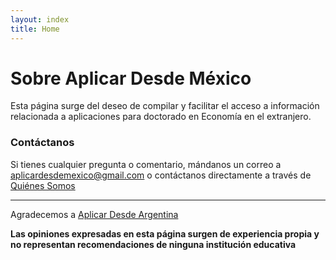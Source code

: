 ```yaml
---
layout: index
title: Home
---
```


# Sobre Aplicar Desde México

Esta página surge del deseo de compilar y facilitar el acceso a información relacionada a aplicaciones para doctorado en Economía en el extranjero.


### Contáctanos

Si tienes cualquier pregunta o comentario, mándanos un correo a [aplicardesdemexico@gmail.com](mailto:aplicardesdemexico@gmail.com) o contáctanos directamente a través de [Quiénes Somos](/quienessomos)

---

Agradecemos a [Aplicar Desde Argentina](https://aplicardesdeargentina.weebly.com/)

**Las opiniones expresadas en esta página surgen de experiencia propia y no representan recomendaciones de ninguna institución educativa**
